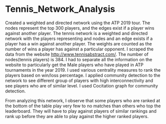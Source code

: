 # Tennis_Network_Analysis
Created a weighted and directed network using the ATP 2019 tour. The nodes represent the top 300 players, and the edges exist if a player wins against another player.
The tennis network is a weighted and directed network with the players representing and nodes and an edge exists if a player has a win against another player. The weights are counted as the number of wins a player has against a particular opponent. I scraped the data from the website http://www.tennisabstract.com/. The number of nodes(tennis players) is 384.
I had to separate all the information on the website to particularly get the Male players who have played in ATP tournaments in the year 2019. I used various centrality measures to rank the players based on win/loss percentage. I applied community detection to the network to see different group of players with high interconnectivity and see players who are of
similar level. I used Cocitation graph for community detection.

From analyzing this network, I observe that some players who are ranked at the bottom of the table play very few to no matches than others who top the leaderboard. They will have to play against players of similar rankings and rank up before they are able to play against the higher ranked players.
